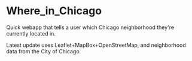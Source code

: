 Where_in_Chicago
================

Quick webapp that tells a user which Chicago neighborhood they're currently located in.  

Latest update uses Leaflet+MapBox+OpenStreetMap, and neighborhood data from the City of Chicago.
